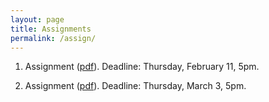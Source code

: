 ```yaml
---
layout: page
title: Assignments
permalink: /assign/
---
```


1. Assignment ([pdf](/assets/assign1.pdf)). Deadline: Thursday, February 11, 5pm.

2. Assignment ([pdf](/assets/assign2.pdf)). Deadline: Thursday, March 3, 5pm.


